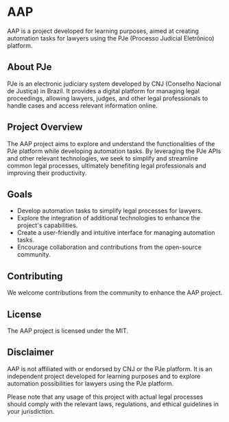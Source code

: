 # AAP

AAP is a project developed for learning purposes, aimed at creating automation
tasks for lawyers using the PJe (Processo Judicial Eletrônico) platform.

## About PJe

PJe is an electronic judiciary system developed by CNJ (Conselho Nacional de
Justiça) in Brazil. It provides a digital platform for managing legal proceedings,
allowing lawyers, judges, and other legal professionals to handle cases and access
relevant information online.

## Project Overview

The AAP project aims to explore and understand the functionalities of the PJe
platform while developing automation tasks. By leveraging the PJe APIs and other
relevant technologies, we seek to simplify and streamline common legal processes,
ultimately benefiting legal professionals and improving their productivity.

## Goals

- Develop automation tasks to simplify legal processes for lawyers.
- Explore the integration of additional technologies to enhance the project's
capabilities.
- Create a user-friendly and intuitive interface for managing automation tasks.
- Encourage collaboration and contributions from the open-source community.

## Contributing

We welcome contributions from the community to enhance the AAP project.

## License

The AAP project is licensed under the MIT.

## Disclaimer

AAP is not affiliated with or endorsed by CNJ or the PJe platform. It is an
independent project developed for learning purposes and to explore automation
possibilities for lawyers using the PJe platform.

Please note that any usage of this project with actual legal processes should
comply with the relevant laws, regulations, and ethical guidelines in your
jurisdiction.
